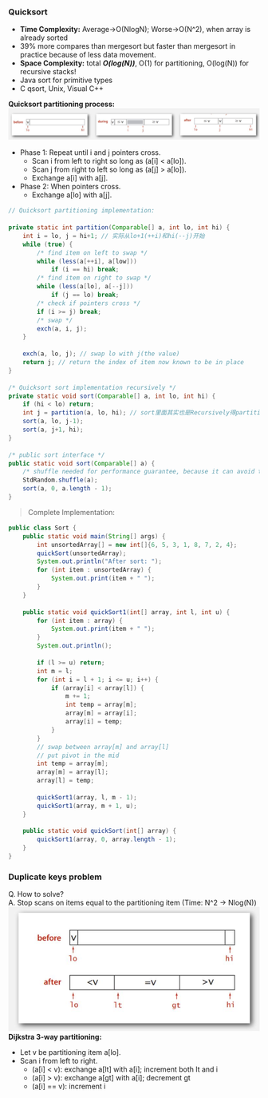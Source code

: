 ### Quicksort 
* **Time Complexity:** Average->O(NlogN); Worse->O(N^2), when array is already sorted 
* 39% more compares than mergesort but faster than mergesort in practice because of less data movement.
* **Space Complexity:** total **_O(log(N))_**, O(1) for partitioning, O(log(N)) for recursive stacks!
* Java sort for primitive types 
* C qsort, Unix, Visual C++


**Quicksort partitioning process:** 
<br/>
![Quicksort](https://github.com/aduispace/Princeton-Algorithms-and-Data-Structures/blob/master/Quicksort.JPG)

* Phase 1: Repeat until i and j pointers cross.
	* Scan i from left to right so long as (a[i] < a[lo]).
	* Scan j from right to left so long as (a[j] > a[lo]).
 	* Exchange a[i] with a[j].
* Phase 2: When pointers cross.
	* Exchange a[lo] with a[j].
```java
// Quicksort partitioning implementation:

private static int partition(Comparable[] a, int lo, int hi) {
	int i = lo, j = hi+1; // 实际从lo+1(++i)和hi(--j)开始
	while (true) {
		/* find item on left to swap */
		while (less(a[++i], a[low])) 
			if (i == hi) break;
		/* find item on right to swap */
		while (less(a[lo], a[--j]))
			if (j == lo) break;
		/* check if pointers cross */
		if (i >= j) break;
		/* swap */
		exch(a, i, j);
	}

	exch(a, lo, j); // swap lo with j(the value)
	return j; // return the index of item now known to be in place 
}

/* Quicksort sort implementation recursively */
private static void sort(Comparable[] a, int lo, int hi) {
	if (hi < lo) return;
	int j = partition(a, lo, hi); // sort里面其实也是Recursively得partition
	sort(a, lo, j-1);
	sort(a, j+1, hi);
}

/* public sort interface */
public static void sort(Comparable[] a) {
	/* shuffle needed for performance guarantee, because it can avoid the case of already sorted array */
	StdRandom.shuffle(a);
	sort(a, 0, a.length - 1);
}

``` 
> Complete Implementation:
```java
public class Sort {
    public static void main(String[] args) {
        int unsortedArray[] = new int[]{6, 5, 3, 1, 8, 7, 2, 4};
        quickSort(unsortedArray);
        System.out.println("After sort: ");
        for (int item : unsortedArray) {
            System.out.print(item + " ");
        }
    }

    public static void quickSort1(int[] array, int l, int u) {
        for (int item : array) {
            System.out.print(item + " ");
        }
        System.out.println();

        if (l >= u) return;
        int m = l;
        for (int i = l + 1; i <= u; i++) {
            if (array[i] < array[l]) {
                m += 1;
                int temp = array[m];
                array[m] = array[i];
                array[i] = temp;
            }
        }
        // swap between array[m] and array[l]
        // put pivot in the mid
        int temp = array[m];
        array[m] = array[l];
        array[l] = temp;

        quickSort1(array, l, m - 1);
        quickSort1(array, m + 1, u);
    }

    public static void quickSort(int[] array) {
        quickSort1(array, 0, array.length - 1);
    }
}
```

### Duplicate keys problem

Q. How to solve?<br>
A. Stop scans on items equal to the partitioning item (Time: N^2 -> Nlog(N))<br>
![xxx](https://github.com/aduispace/Princeton-Algorithms-and-Data-Structures/blob/master/Q2.JPG)<br>
**Dijkstra 3-way partitioning:**
* Let v be partitioning item a[lo].
* Scan i from left to right.
	* (a[i] < v): exchange a[lt] with a[i]; increment both lt and i
	* (a[i] > v): exchange a[gt] with a[i]; decrement gt
	* (a[i] == v): increment i



